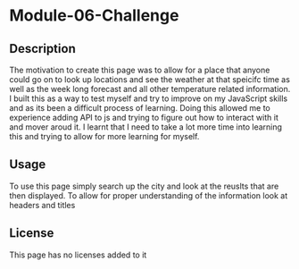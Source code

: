 # Module-06-Challenge

## Description

The motivation to create this page was to allow for a place that anyone could go on to look up locations and see the weather at that speicifc time as well as the week long forecast and all other temperature related information. I built this as a way to test myself and try to improve on my JavaScript skills and as its been a difficult process of learning. Doing this allowed me to experience adding API to js and trying to figure out how to interact with it and mover aroud it. I learnt that I need to take a lot more time into learning this and trying to allow for more learning for myself.

## Usage

To use this page simply search up the city and look at the reuslts that are then displayed. To allow for proper understanding of the information look at headers and titles 

## License

This page has no licenses added to it

